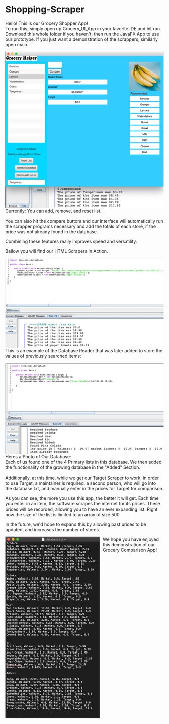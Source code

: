 # Shopping-Scraper

Hello! This is our Grocery Shopper App! \
To run this, simply open up Grocery_UI_App in your favorite IDE and hit run. 
Download this whole folder if you haven't, then run the JavaFX App to use our prototype.
If you just want a demonstration of the scrappers, similarly open main.

<img src="images/Title Photo.png"
     alt="Title Image 1"
     style="float: left; margin-right: 10px;"/>
     
\
Currently: You can add, remove, and reset list.

You can also hit the compare buttom and our interface will automatically run the scrapper programs necessary and add the totals of each store, if the price was not already found in the database. 

Combining these features really improves speed and versatility.

Bellow you will find our HTML Scrapers In Action.

<img src="images/Title Photo 2.png"
     alt="HTML Scrapers In Action"
     style="float: left; margin-right: 10px;"
     width="600"/>

\
This is an example of the Database Reader that was later added to store the values of previously searched items:
     
<img src="images/Title Photo 3.png"
     alt="Database Readers and Writers"
     style="float: left; margin-right: 10px;"
     width="600"/>
     
\
Heres a Photo of Our Database: \
Each of us found one of the 4 Primary lists in this database. We then added the functionality of the growing database in the "Added" Section. 
\
\
Additionally, at this time, while we get our Target Scraper to work, in order to use Target, a maintainer is required, a second person, who will go into the database.txt, and manually enter in the prices for Target for comparison.

As you can see, the more you use this app, the better it will get. Each time you enter in an item, the software scrapes the internet for its prices. These prices will be recorded, allowing you to have an ever expanding list. Right now the size of the list is limited to an array of size 500.

In the future, we'd hope to expand this by allowing past prices to be updated, and increases the number of stores.
     
<img src="images/Title Photo 4.png"
     alt="Picture of an Updating Databse.png"
     style="float: left; margin-right: 10px;" 
     width="300"/>

We hope you have enjoyed this demonstration of our Grocery Comparison App!

